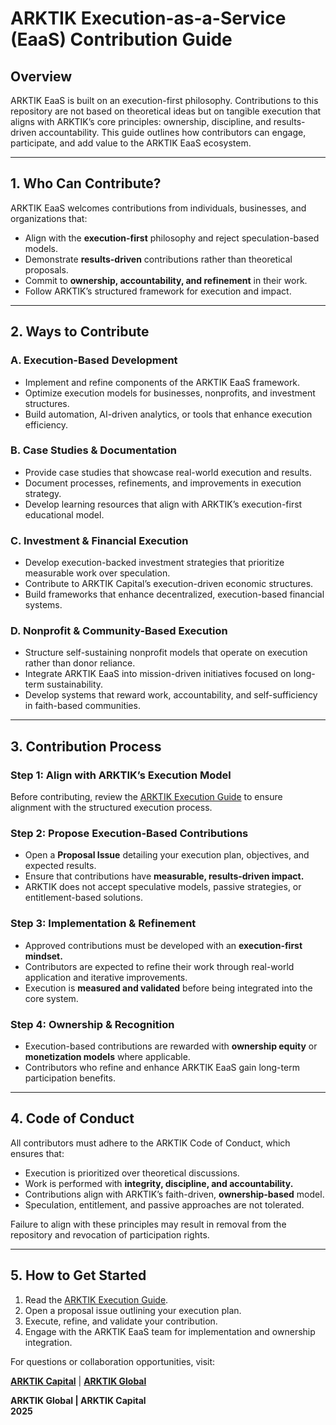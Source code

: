 # ARKTIK Execution-as-a-Service (EaaS) Contribution Guide  

## **Overview**  
ARKTIK EaaS is built on an execution-first philosophy. Contributions to this repository are not based on theoretical ideas but on tangible execution that aligns with ARKTIK’s core principles: ownership, discipline, and results-driven accountability. This guide outlines how contributors can engage, participate, and add value to the ARKTIK EaaS ecosystem.  

---

## **1. Who Can Contribute?**  
ARKTIK EaaS welcomes contributions from individuals, businesses, and organizations that:  

- Align with the **execution-first** philosophy and reject speculation-based models.  
- Demonstrate **results-driven** contributions rather than theoretical proposals.  
- Commit to **ownership, accountability, and refinement** in their work.  
- Follow ARKTIK’s structured framework for execution and impact.  

---  

## **2. Ways to Contribute**  

### **A. Execution-Based Development**  
- Implement and refine components of the ARKTIK EaaS framework.  
- Optimize execution models for businesses, nonprofits, and investment structures.  
- Build automation, AI-driven analytics, or tools that enhance execution efficiency.  

### **B. Case Studies & Documentation**  
- Provide case studies that showcase real-world execution and results.  
- Document processes, refinements, and improvements in execution strategy.  
- Develop learning resources that align with ARKTIK’s execution-first educational model.  

### **C. Investment & Financial Execution**  
- Develop execution-backed investment strategies that prioritize measurable work over speculation.  
- Contribute to ARKTIK Capital’s execution-driven economic structures.  
- Build frameworks that enhance decentralized, execution-based financial systems.  

### **D. Nonprofit & Community-Based Execution**  
- Structure self-sustaining nonprofit models that operate on execution rather than donor reliance.  
- Integrate ARKTIK EaaS into mission-driven initiatives focused on long-term sustainability.  
- Develop systems that reward work, accountability, and self-sufficiency in faith-based communities.  

---  

## **3. Contribution Process**  

### **Step 1: Align with ARKTIK’s Execution Model**  
Before contributing, review the [ARKTIK Execution Guide](EXECUTION_GUIDE.md) to ensure alignment with the structured execution process.  

### **Step 2: Propose Execution-Based Contributions**  
- Open a **Proposal Issue** detailing your execution plan, objectives, and expected results.  
- Ensure that contributions have **measurable, results-driven impact.**  
- ARKTIK does not accept speculative models, passive strategies, or entitlement-based solutions.  

### **Step 3: Implementation & Refinement**  
- Approved contributions must be developed with an **execution-first mindset.**  
- Contributors are expected to refine their work through real-world application and iterative improvements.  
- Execution is **measured and validated** before being integrated into the core system.  

### **Step 4: Ownership & Recognition**  
- Execution-based contributions are rewarded with **ownership equity** or **monetization models** where applicable.  
- Contributors who refine and enhance ARKTIK EaaS gain long-term participation benefits.  

---  

## **4. Code of Conduct**  
All contributors must adhere to the ARKTIK Code of Conduct, which ensures that:  

- Execution is prioritized over theoretical discussions.  
- Work is performed with **integrity, discipline, and accountability.**  
- Contributions align with ARKTIK’s faith-driven, **ownership-based** model.  
- Speculation, entitlement, and passive approaches are not tolerated.  

Failure to align with these principles may result in removal from the repository and revocation of participation rights.  

---  

## **5. How to Get Started**  
1. Read the [ARKTIK Execution Guide](EXECUTION_GUIDE.md).  
2. Open a proposal issue outlining your execution plan.  
3. Execute, refine, and validate your contribution.  
4. Engage with the ARKTIK EaaS team for implementation and ownership integration.  

For questions or collaboration opportunities, visit:  

**[ARKTIK Capital](https://arktikcapital.com)** | **[ARKTIK Global](https://arktikglobal.com)**  

**ARKTIK Global | ARKTIK Capital**  
**2025**  
